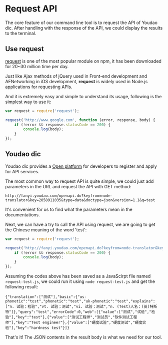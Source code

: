 # Request API

The core feature of our command line tool is to request the API of Youdao dic. After handling with the response of the API, we could display the results to the terminal.

## Use request

[request](https://www.npmjs.com/package/request) is one of the most popular module on npm, it has been downloaded for 20~30 million time per day.

Just like Ajax methods of jQuery used in Front-end development and AFNetworking in iOS development, **request** is widely used in Node.js applications for requesting APIs.

And it is extremely easy and simple to understand its usage, following is the simplest way to use it:

```js
var request = require('request');

request('http://www.google.com', function (error, response, body) {
    if (!error && response.statusCode == 200) {
        console.log(body);
    }
});
```

## Youdao dic

Youdao dic provides a [Open platform](http://fanyi.youdao.com/openapi) for developers to register and apply for API services.

The most common way to request API is quite simple, we could just add parameters in the URL and request the API with GET method:

```
http://fanyi.youdao.com/openapi.do?keyfrom=node-translator&key=2058911035&type=data&doctype=json&version=1.1&q=test
```

It's convenient for us to find what the parameters mean in the documentations.

Next, we can have a try to call the API using request, we are going to get the Chinese meaning of the word 'test':

```js
var request = require('request');

request('http://fanyi.youdao.com/openapi.do?keyfrom=node-translator&key=2058911035&type=data&doctype=json&version=1.1&q=test', function (error, response, body) {
    if (!error && response.statusCode == 200) {
        console.log(body);
    }
});
```

Assuming the codes above has been saved as a JavaScirpt file named `request-test.js`, we could run it using `node request-test.js` and get the following result:

    {"translation":["测试"],"basic":{"us-phonetic":"tɛst","phonetic":"test","uk-phonetic":"test","explains":["n. 试验；检验","vt. 试验；测试","vi. 试验；测试","n. (Test)人名；(英)特斯特"]},"query":"test","errorCode":0,"web":[{"value":["测试","试验","检验"],"key":"test"},{"value":["测试工程师","测试员","软件测试工程师"],"key":"Test engineer"},{"value":["硬度试验","硬度测试","硬度实验"],"key":"hardness test"}]}

That's it! The JSON contents in the result body is what we need for our tool.
